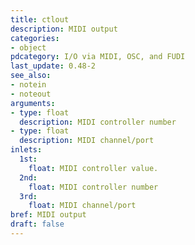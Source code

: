 ```yaml
---
title: ctlout
description: MIDI output
categories:
- object
pdcategory: I/O via MIDI, OSC, and FUDI
last_update: 0.48-2
see_also:
- notein
- noteout
arguments:
- type: float
  description: MIDI controller number
- type: float
  description: MIDI channel/port
inlets:
  1st:
    float: MIDI controller value.
  2nd:
    float: MIDI controller number
  3rd:
    float: MIDI channel/port
bref: MIDI output
draft: false
---
```


